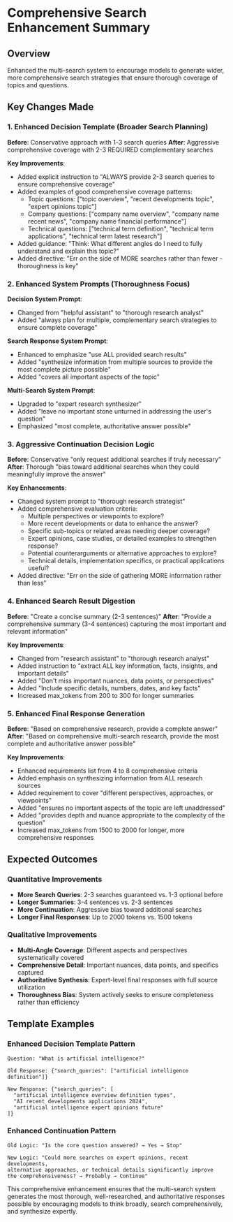 # Comprehensive Search Enhancement Summary

## Overview
Enhanced the multi-search system to encourage models to generate wider, more comprehensive search strategies that ensure thorough coverage of topics and questions.

## Key Changes Made

### 1. Enhanced Decision Template (Broader Search Planning)

**Before**: Conservative approach with 1-3 search queries
**After**: Aggressive comprehensive coverage with 2-3 REQUIRED complementary searches

**Key Improvements**:
- Added explicit instruction to "ALWAYS provide 2-3 search queries to ensure comprehensive coverage"
- Added examples of good comprehensive coverage patterns:
  - Topic questions: ["topic overview", "recent developments topic", "expert opinions topic"]  
  - Company questions: ["company name overview", "company name recent news", "company name financial performance"]
  - Technical questions: ["technical term definition", "technical term applications", "technical term latest research"]
- Added guidance: "Think: What different angles do I need to fully understand and explain this topic?"
- Added directive: "Err on the side of MORE searches rather than fewer - thoroughness is key"

### 2. Enhanced System Prompts (Thoroughness Focus)

**Decision System Prompt**:
- Changed from "helpful assistant" to "thorough research analyst"
- Added "always plan for multiple, complementary search strategies to ensure complete coverage"

**Search Response System Prompt**:
- Enhanced to emphasize "use ALL provided search results"
- Added "synthesize information from multiple sources to provide the most complete picture possible"
- Added "covers all important aspects of the topic"

**Multi-Search System Prompt**:
- Upgraded to "expert research synthesizer"
- Added "leave no important stone unturned in addressing the user's question"
- Emphasized "most complete, authoritative answer possible"

### 3. Aggressive Continuation Decision Logic

**Before**: Conservative "only request additional searches if truly necessary"
**After**: Thorough "bias toward additional searches when they could meaningfully improve the answer"

**Key Enhancements**:
- Changed system prompt to "thorough research strategist" 
- Added comprehensive evaluation criteria:
  - Multiple perspectives or viewpoints to explore?
  - More recent developments or data to enhance the answer?
  - Specific sub-topics or related areas needing deeper coverage?
  - Expert opinions, case studies, or detailed examples to strengthen response?
  - Potential counterarguments or alternative approaches to explore?
  - Technical details, implementation specifics, or practical applications useful?
- Added directive: "Err on the side of gathering MORE information rather than less"

### 4. Enhanced Search Result Digestion

**Before**: "Create a concise summary (2-3 sentences)"
**After**: "Provide a comprehensive summary (3-4 sentences) capturing the most important and relevant information"

**Key Improvements**:
- Changed from "research assistant" to "thorough research analyst"
- Added instruction to "extract ALL key information, facts, insights, and important details"
- Added "Don't miss important nuances, data points, or perspectives"
- Added "Include specific details, numbers, dates, and key facts"
- Increased max_tokens from 200 to 300 for longer summaries

### 5. Enhanced Final Response Generation

**Before**: "Based on comprehensive research, provide a complete answer"
**After**: "Based on comprehensive multi-search research, provide the most complete and authoritative answer possible"

**Key Improvements**:
- Enhanced requirements list from 4 to 8 comprehensive criteria
- Added emphasis on synthesizing information from ALL research sources
- Added requirement to cover "different perspectives, approaches, or viewpoints"
- Added "ensures no important aspects of the topic are left unaddressed"
- Added "provides depth and nuance appropriate to the complexity of the question"
- Increased max_tokens from 1500 to 2000 for longer, more comprehensive responses

## Expected Outcomes

### Quantitative Improvements
- **More Search Queries**: 2-3 searches guaranteed vs. 1-3 optional before
- **Longer Summaries**: 3-4 sentences vs. 2-3 sentences  
- **More Continuation**: Aggressive bias toward additional searches
- **Longer Final Responses**: Up to 2000 tokens vs. 1500 tokens

### Qualitative Improvements
- **Multi-Angle Coverage**: Different aspects and perspectives systematically covered
- **Comprehensive Detail**: Important nuances, data points, and specifics captured
- **Authoritative Synthesis**: Expert-level final responses with full source utilization
- **Thoroughness Bias**: System actively seeks to ensure completeness rather than efficiency

## Template Examples

### Enhanced Decision Template Pattern
```
Question: "What is artificial intelligence?"

Old Response: {"search_queries": ["artificial intelligence definition"]}

New Response: {"search_queries": [
  "artificial intelligence overview definition types", 
  "AI recent developments applications 2024",
  "artificial intelligence expert opinions future"
]}
```

### Enhanced Continuation Pattern
```
Old Logic: "Is the core question answered? → Yes → Stop"

New Logic: "Could more searches on expert opinions, recent developments, 
alternative approaches, or technical details significantly improve 
the comprehensiveness? → Probably → Continue"
```

This comprehensive enhancement ensures that the multi-search system generates the most thorough, well-researched, and authoritative responses possible by encouraging models to think broadly, search comprehensively, and synthesize expertly.
